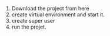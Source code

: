 1. Download the project from here 
2. create virtual environment and start it.
3. create super user
4. run the projet.
